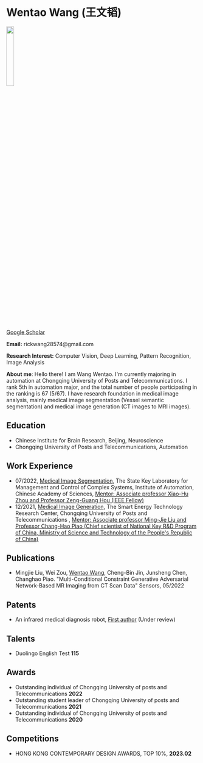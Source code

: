 <h1 id=""><font _mstmutation="1">Wentao Wang (王文韬)</font><a class="headerlink" href="" title="Permanent link"></a></h1>

<img src="/img/self.jpg" width="20%">

<!-- 设置谷歌学术地址 -->
[Google Scholar](https://scholar.google.cz/citations?hl=zh-CN&pli=1&user=Q9dFVesAAAAJ)

<!-- 设置我的电子邮件地址 -->
<p><strong>Email:</strong> rickwang28574@gmail.com</p>
<p><strong>Research Interest:</strong> Computer Vision, Deep Learning, Pattern Recognition, Image Analysis</p>

<p><strong>About me</strong>: Hello there! I am Wang Wentao. I'm currently majoring in automation at Chongqing University of Posts and Telecommunications. I rank 5th in automation major, and the total number of people participating in the ranking is 67 (5/67). I have research foundation in medical image analysis, mainly medical image segmentation (Vessel semantic segmentation) and medical image generation (CT images to MRI images).</p>

<!-- ## Education -->
<h2 id="Education"><font _mstmutation="1">Education</font><a class="headerlink" href="" title="Permanent link"></a></h2>
<ul>
<li>Chinese Institute for Brain Research, Beijing, Neuroscience</li>
<li>Chongqing University of Posts and Telecommunications, Automation</li>
</ul>

<!-- ## Work Experience -->
<h2 id="Work Experience"><font _mstmutation="1">Work Experience</font><a class="headerlink" href="" title="Permanent link"></a></h2>
<ul>
<li>07/2022, <u>Medical Image Segmentation</u>, The State Key Laboratory for Management and Control of Complex Systems, Institute of Automation, Chinese Academy of Sciences, <u>Mentor: Associate professor Xiao-Hu Zhou and Professor Zeng-Guang Hou (IEEE Fellow)</u></li>
<li>12/2021, <u>Medical Image Generation</u>, The Smart Energy Technology Research Center, Chongqing University of Posts and Telecommunications , <u>Mentor: Associate professor Ming-Jie Liu and Professor Chang-Hao Piao (Chief scientist of National Key R&D Program of China, Ministry of Science and Technology of the People's Republic of China)</u></li>
</ul>

<!-- ## Publications -->
<h2 id="Publications"><font _mstmutation="1">Publications</font><a class="headerlink" href="" title="Permanent link"></a></h2>
<ul>
<li>Mingjie Liu, Wei Zou, <u>Wentao Wang</u>, Cheng-Bin Jin, Junsheng Chen, Changhao Piao. "Multi-Conditional Constraint Generative Adversarial Network-Based MR Imaging from CT Scan Data" Sensors, 05/2022</li>
</ul>

<h2 id="Patents"><font _mstmutation="1">Patents</font><a class="headerlink" href="" title="Permanent link"></a></h2>
<ul>
<li>An infrared medical diagnosis robot, <u>First author</u> (Under review)</li>
</ul>

<!-- ## Talents -->
<h2 id="Talents"><font _mstmutation="1">Talents</font><a class="headerlink" href="" title="Permanent link"></a></h2>
<ul>
<li>Duolingo English Test <strong>115</strong></li>
</ul>

<!-- ## Awards -->
<h2 id="Awards"><font _mstmutation="1">Awards</font><a class="headerlink" href="" title="Permanent link"></a></h2>
<ul>
<li>Outstanding individual of Chongqing University of posts and Telecommunications <strong>2022</strong></li>
<li>Outstanding student leader of Chongqing University of posts and Telecommunications <strong>2021</strong></li>
<li>Outstanding individual of Chongqing University of posts and Telecommunications <strong>2020</strong></li>
</ul>

<!-- ## Competitions -->
<h2 id="Competitions"><font _mstmutation="1">Competitions</font><a class="headerlink" href="" title="Permanent link"></a></h2>
<ul>
<li>HONG KONG CONTEMPORARY DESIGN AWARDS, TOP 10%, <strong>2023.02</strong></li>
</ul>